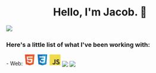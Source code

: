 <h1 align="center">Hello, I'm Jacob. 👋</h1>
<img src="https://komarev.com/ghpvc/?username=jwt2706&color=green">

<h3>Here's a little list of what I've been working with:</h3>
- Web: <img src="https://raw.githubusercontent.com/devicons/devicon/master/icons/html5/html5-original.svg" alt="html5" width="30" height="30"/> <img src="https://raw.githubusercontent.com/devicons/devicon/master/icons/css3/css3-original.svg" alt="css3" width="30" height="30"/> <img src="https://raw.githubusercontent.com/devicons/devicon/master/icons/javascript/javascript-original.svg" alt="javascript" width="30" height="30"/>

<img align="center" src="https://github-readme-stats.vercel.app/api?username=jwt2706&show_icons=true&theme=transparent">
<img align="center" src="https://github-readme-stats.vercel.app/api/top-langs/?username=jwt2706&layout=compact">






[comment]: # (Github profile view counter: https://github.com/antonkomarev/github-profile-views-counter. Github stat widgets: https://github.com/anuraghazra/github-readme-stats)
